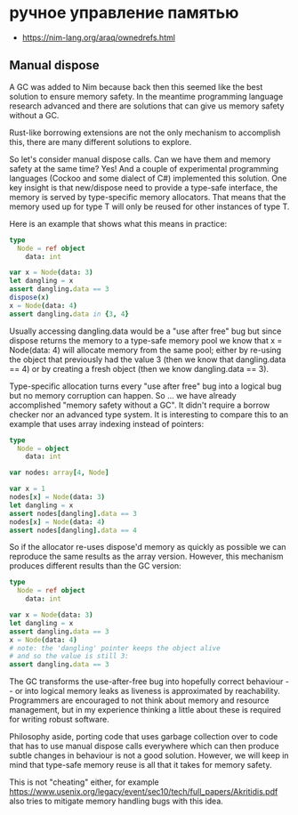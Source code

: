 # ручное управление памятью

* https://nim-lang.org/araq/ownedrefs.html

## Manual dispose

A GC was added to Nim because back then this seemed like the best solution to ensure memory safety. In the meantime programming language research advanced and there are solutions that can give us memory safety without a GC.

Rust-like borrowing extensions are not the only mechanism to accomplish this, there are many different solutions to explore.

So let's consider manual dispose calls. Can we have them and memory safety at the same time? Yes! And a couple of experimental programming languages (Cockoo and some dialect of C#) implemented this solution. One key insight is that new/dispose need to provide a type-safe interface, the memory is served by type-specific memory allocators. That means that the memory used up for type T will only be reused for other instances of type T.

Here is an example that shows what this means in practice:

```nim
type
  Node = ref object
    data: int

var x = Node(data: 3)
let dangling = x
assert dangling.data == 3
dispose(x)
x = Node(data: 4)
assert dangling.data in {3, 4}
```
Usually accessing dangling.data would be a "use after free" bug but since dispose returns the memory to a type-safe memory pool we know that x = Node(data: 4) will allocate memory from the same pool; either by re-using the object that previously had the value 3 (then we know that dangling.data == 4) or by creating a fresh object (then we know dangling.data == 3).

Type-specific allocation turns every "use after free" bug into a logical bug but no memory corruption can happen. So ... we have already accomplished "memory safety without a GC". It didn't require a borrow checker nor an advanced type system. It is interesting to compare this to an example that uses array indexing instead of pointers:

```nim
type
  Node = object
    data: int

var nodes: array[4, Node]

var x = 1
nodes[x] = Node(data: 3)
let dangling = x
assert nodes[dangling].data == 3
nodes[x] = Node(data: 4)
assert nodes[dangling].data == 4
```

So if the allocator re-uses dispose'd memory as quickly as possible we can reproduce the same results as the array version. However, this mechanism produces different results than the GC version:

```nim
type
  Node = ref object
    data: int

var x = Node(data: 3)
let dangling = x
assert dangling.data == 3
x = Node(data: 4)
# note: the 'dangling' pointer keeps the object alive
# and so the value is still 3:
assert dangling.data == 3
```

The GC transforms the use-after-free bug into hopefully correct behaviour -- or into logical memory leaks as liveness is approximated by reachability. Programmers are encouraged to not think about memory and resource management, but in my experience thinking a little about these is required for writing robust software.

Philosophy aside, porting code that uses garbage collection over to code that has to use manual dispose calls everywhere which can then produce subtle changes in behaviour is not a good solution. However, we will keep in mind that type-safe memory reuse is all that it takes for memory safety.

This is not "cheating" either, for example https://www.usenix.org/legacy/event/sec10/tech/full_papers/Akritidis.pdf also tries to mitigate memory handling bugs with this idea.
